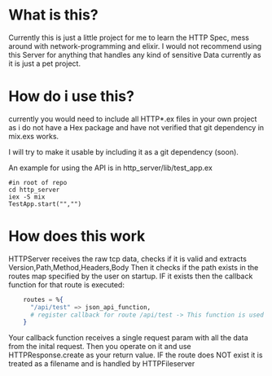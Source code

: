 # What is this?

Currently this is just a little project for me to learn the HTTP Spec, mess around with network-programming and elixir.
I would not recommend using this Server for anything that handles any kind of sensitive Data currently as it is just a pet project.

# How do i use this?

currently you would need to include all HTTP\*.ex files in your own project as i do not have a Hex package and have not verified that git dependency in mix.exs works.

I will try to make it usable by including it as a git dependency (soon).

An example for using the API is in http_server/lib/test_app.ex
```
#in root of repo
cd http_server
iex -S mix
TestApp.start("","")
```


# How does this work
HTTPServer receives the raw tcp data, checks if it is valid and extracts Version,Path,Method,Headers,Body
Then it checks if the path exists in the routes map specified by the user on startup.
IF it exists then the callback function for that route is executed:

```elixir
    routes = %{
      "/api/test" => json_api_function,
      # register callback for route /api/test -> This function is used to generate responses for /api/test
    }
```

Your callback function receives a single request param with all the data from the inital request.
Then you operate on it and use HTTPResponse.create as your return value.
IF the route does NOT exist it is treated as a filename and is handled by HTTPFileserver
